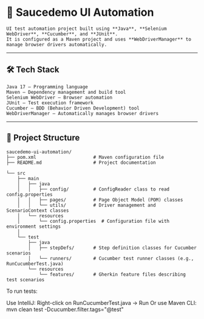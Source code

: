 # 🧪 Saucedemo UI Automation

```
UI test automation project built using **Java**, **Selenium WebDriver**, **Cucumber**, and **JUnit**. 
It is configured as a Maven project and uses **WebDriverManager** to manage browser drivers automatically.
```

---

## 🛠 Tech Stack

```
Java 17 – Programming language
Maven – Dependency management and build tool
Selenium WebDriver – Browser automation
JUnit – Test execution framework
Cucumber – BDD (Behavior Driven Development) tool
WebDriverManager – Automatically manages browser drivers
```

---

## 📁 Project Structure

```
saucedemo-ui-automation/
├── pom.xml                     # Maven configuration file
├── README.md                   # Project documentation

└── src
    ├── main
    │   ├── java
    │   │   ├── config/         # ConfigReader class to read config.properties
    │   │   ├── pages/          # Page Object Model (POM) classes
    │   │   └── utils/          # Driver management and ScenarioContext classes
    │   └── resources
    │       └── config.properties  # Configuration file with environment settings
    │
    └── test
        ├── java
        │   ├── stepDefs/       # Step definition classes for Cucumber scenarios
        │   └── runners/        # Cucumber test runner classes (e.g., RunCucumberTest.java)
        └── resources
            └── features/       # Gherkin feature files describing test scenarios
```

To run tests:

Use IntelliJ: Right-click on RunCucumberTest.java → Run
Or use Maven CLI: mvn clean test -Dcucumber.filter.tags="@test"

